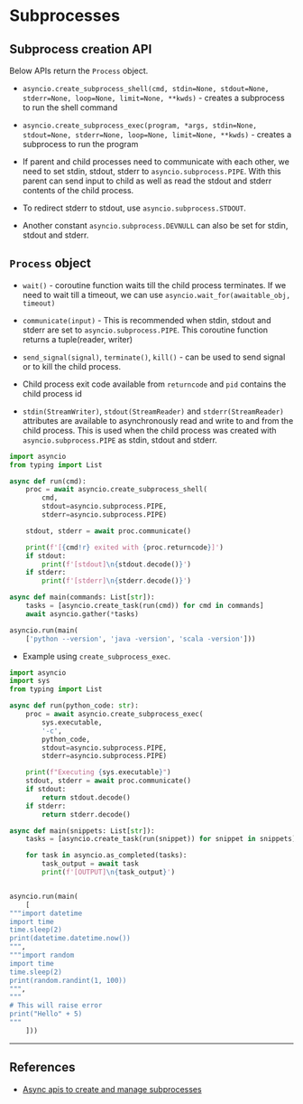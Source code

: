 # Subprocesses

## Subprocess creation API

Below APIs return the `Process` object.

* `asyncio.create_subprocess_shell(cmd, stdin=None, stdout=None, stderr=None, loop=None, limit=None, **kwds)` - creates a  subprocess to run the shell command
* `asyncio.create_subprocess_exec(program, *args, stdin=None, stdout=None, stderr=None, loop=None, limit=None, **kwds)` - creates a subprocess to run the program

* If parent and child processes need to communicate with each other, we need to set stdin, stdout, stderr to `asyncio.subprocess.PIPE`. With this parent can send input to child as well as read the stdout and stderr contents of the child process.

* To redirect stderr to stdout, use `asyncio.subprocess.STDOUT`.

* Another constant `asyncio.subprocess.DEVNULL` can also be set for stdin, stdout and stderr.

## `Process` object

* `wait()` - coroutine function waits till the child process terminates. If we need to wait till a timeout, we can use `asyncio.wait_for(awaitable_obj, timeout)`

* `communicate(input)` - This is recommended when stdin, stdout and stderr are set to `asyncio.subprocess.PIPE`. This coroutine function returns a tuple(reader, writer)

* `send_signal(signal)`, `terminate()`, `kill()` - can be used to send signal or to kill the child process.

* Child process exit code available from `returncode` and `pid` contains the child process id

* `stdin(StreamWriter)`, `stdout(StreamReader)` and `stderr(StreamReader)` attributes are available to asynchronously read and write to and from the child process. This is used when the child process was created with `asyncio.subprocess.PIPE` as stdin, stdout and stderr.

```Python
import asyncio
from typing import List

async def run(cmd):
    proc = await asyncio.create_subprocess_shell(
        cmd,
        stdout=asyncio.subprocess.PIPE,
        stderr=asyncio.subprocess.PIPE)

    stdout, stderr = await proc.communicate()

    print(f'[{cmd!r} exited with {proc.returncode}]')
    if stdout:
        print(f'[stdout]\n{stdout.decode()}')
    if stderr:
        print(f'[stderr]\n{stderr.decode()}')

async def main(commands: List[str]):
    tasks = [asyncio.create_task(run(cmd)) for cmd in commands]
    await asyncio.gather(*tasks)

asyncio.run(main(
    ['python --version', 'java -version', 'scala -version']))
```

* Example using `create_subprocess_exec`.

```Python
import asyncio
import sys
from typing import List

async def run(python_code: str):
    proc = await asyncio.create_subprocess_exec(
        sys.executable,
        '-c',
        python_code,
        stdout=asyncio.subprocess.PIPE,
        stderr=asyncio.subprocess.PIPE)

    print(f"Executing {sys.executable}")
    stdout, stderr = await proc.communicate()
    if stdout:
        return stdout.decode()
    if stderr:
        return stderr.decode()

async def main(snippets: List[str]):
    tasks = [asyncio.create_task(run(snippet)) for snippet in snippets]

    for task in asyncio.as_completed(tasks):
        task_output = await task
        print(f'[OUTPUT]\n{task_output}')


asyncio.run(main(
    [
"""import datetime
import time
time.sleep(2)
print(datetime.datetime.now())
""",
"""import random
import time
time.sleep(2)
print(random.randint(1, 100))
""",
"""
# This will raise error
print("Hello" + 5)
"""
    ]))
```

---

## References

* [Async apis to create and manage subprocesses](https://docs.python.org/3/library/asyncio-subprocess.html)
